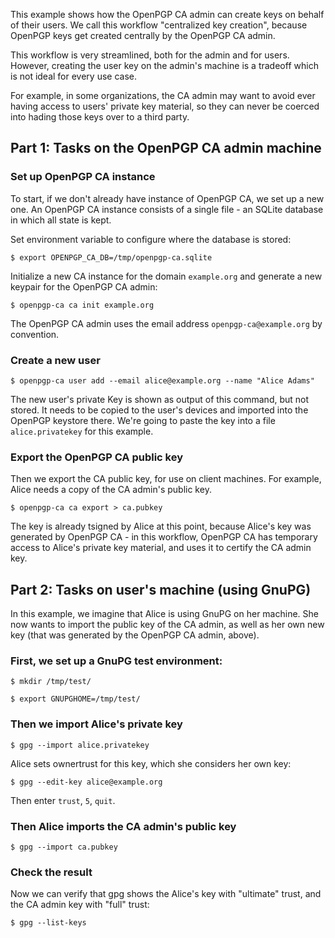 This example shows how the OpenPGP CA admin can create keys on behalf of
their users. We call this workflow "centralized key creation", because
OpenPGP keys get created centrally by the OpenPGP CA admin.

This workflow is very streamlined, both for the admin and for users.
However, creating the user key on the admin's machine is a tradeoff which
is not ideal for every use case.

For example, in some organizations, the CA admin may want to avoid ever
having access to users' private key material, so they can never be coerced
into hading those keys over to a third party.

## Part 1: Tasks on the OpenPGP CA admin machine

### Set up OpenPGP CA instance 

To start, if we don't already have instance of OpenPGP CA, we set up a
new one. An OpenPGP CA instance consists of a single file - an SQLite
database in which all state is kept.

Set environment variable to configure where the database is stored:
 
`$ export OPENPGP_CA_DB=/tmp/openpgp-ca.sqlite`

Initialize a new CA instance for the domain `example.org` and generate a new
keypair for the OpenPGP CA admin:

`$ openpgp-ca ca init example.org` 

The OpenPGP CA admin uses the email address `openpgp-ca@example.org` by
convention.

### Create a new user

`$ openpgp-ca user add --email alice@example.org --name "Alice Adams"`

The new user's private Key is shown as output of this command, but not
stored. It needs to be copied to the user's devices and imported into the
OpenPGP keystore there. We're going to paste the key into a file
`alice.privatekey` for this example.

### Export the OpenPGP CA public key

Then we export the CA public key, for use on client machines.
For example, Alice needs a copy of the CA admin's public key.

`$ openpgp-ca ca export > ca.pubkey` 

The key is already tsigned by Alice at this point, because Alice's key was
generated by OpenPGP CA - in this workflow, OpenPGP CA has temporary access
to Alice's private key material, and uses it to certify the CA admin key.

## Part 2: Tasks on user's machine (using GnuPG)

In this example, we imagine that Alice is using GnuPG on her machine. She
now wants to import the public key of the CA admin, as well as her own new
key (that was generated by the OpenPGP CA admin, above).
 

### First, we set up a GnuPG test environment:

`$ mkdir /tmp/test/`

`$ export GNUPGHOME=/tmp/test/`

### Then we import Alice's private key

`$ gpg --import alice.privatekey`

Alice sets ownertrust for this key, which she considers her own key:

`$ gpg --edit-key alice@example.org`

Then enter `trust`, `5`, `quit`.

### Then Alice imports the CA admin's public key

`$ gpg --import ca.pubkey`

### Check the result

Now we can verify that gpg shows the Alice's key with "ultimate" trust, and
the CA admin key with "full" trust:
 
`$ gpg --list-keys` 
